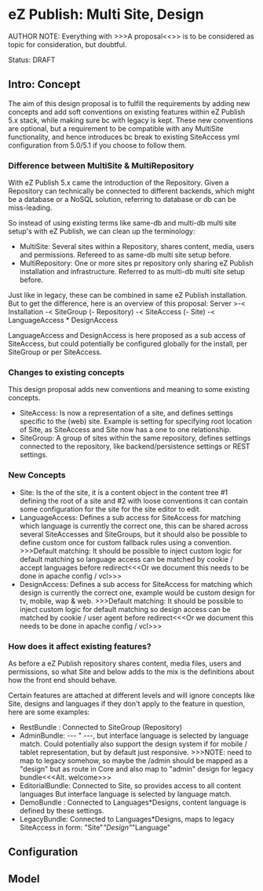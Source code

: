 eZ Publish: Multi Site, Design
==============================

AUTHOR NOTE: Everything with >>>A proposal<<<Or existing way>>> is to be
             considered as topic for consideration, but doubtful.

Status: DRAFT


Intro: Concept
--------------

The aim of this design proposal is to fulfill the requirements by adding new concepts
and add soft conventions on existing features within eZ Publish 5.x stack, while making
sure bc with legacy is kept. These new conventions are optional, but a requirement to be
compatible with any MultiSite functionality, and hence introduces bc break to existing
SiteAccess yml configuration from 5.0/5.1 if you choose to follow them.


### Difference between MultiSite & MultiRepository

With eZ Publish 5.x came the introduction of the Repository. Given a Repository
can technically be connected to different backends, which might be a database or
a NoSQL solution, referring to database or db can be miss-leading.

So instead of using existing terms like same-db and multi-db multi site
setup's with eZ Publish, we can clean up the terminology:

- MultiSite: Several sites within a Repository, shares content, media, users and permissions.
             Refereed to as same-db multi site setup before.
- MultiRepository: One or more sites pr repository only sharing eZ Publish installation and
             infrastructure. Referred to as multi-db  multi site setup before.

Just like in legacy, these can be combined in same eZ Publish installation.
But to get the difference, here is an overview of this proposal:
Server >-< Installation -< SiteGroup (- Repository) -< SiteAccess (- Site) -< LanguageAccess * DesignAccess

LanguageAccess and DesignAccess is here proposed as a sub access of SiteAccess, but
could potentially be configured globally for the install, per SiteGroup or per SiteAccess.


### Changes to existing concepts

This design proposal adds new conventions and meaning to some existing concepts.

- SiteAccess: Is now a representation of a site, and defines settings specific to the (web) site.
             Example is setting for specifying root location of Site, as SiteAccess and Site now
             has a one to one relationship.
- SiteGroup: A group of sites within the same repository, defines settings connected to the
             repository, like backend/persistence settings or REST settings.


### New Concepts

- Site: Is the <model> of the site, it is a content object in the content tree #1 defining
        the root of a site and #2 with loose conventions it can contain some configuration
        for the site for the site editor to edit.
- LanguageAccess: Defines a sub access for SiteAccess for matching which language is currently
        the correct one, this can be shared across several SiteAccesses and SiteGroups, but it
        should also be possible to define custom once for custom fallback rules using a convention.
        >>>Default matching: It should be possible to inject custom logic for default matching so
        language access can be matched by cookie / accept languages before redirect<<<Or we document
        this needs to be done in apache config / vcl>>>
- DesignAccess: Defines a sub access for SiteAccess for matching which design is currently
        the correct one, example would be custom design for tv, mobile, wap & web.
        >>>Default matching: It should be possible to inject custom logic for default matching so
        design access can be matched by cookie / user agent before redirect<<<Or we document
        this needs to be done in apache config / vcl>>>


### How does it affect existing features?

As before a eZ Publish repository shares content, media files, users and permissions, so what
Site and below adds to the mix is the definitions about how the front end should behave.


Certain features are attached at different levels and will ignore concepts like Site, designs
and languages if they don't apply to the feature in  question, here are some examples:

- RestBundle :     Connected to SiteGroup (Repository)
- AdminBundle:     --- " ---, but interface language is selected by language match.
                   Could potentially also support the design system if for mobile / tablet
                   representation, but by default just responsive.
                   >>>NOTE: need to map to legacy somehow, so maybe the /admin should be
                   mapped as a "design" but as route in Core and also map to "admin" design
                   for legacy bundle<<<Alt. welcome>>>
- EditorialBundle: Connected to Site, so provides access to all content languages
                   But interface language is selected by language match.
- DemoBundle :     Connected to Languages*Designs, content language is defined by these settings.
- LegacyBundle:    Connected to Languages*Designs, maps to legacy SiteAccess in form:
                   "Site"_"Design"_"Language"



Configuration
-------------








Model
-----
